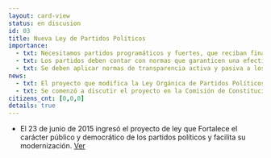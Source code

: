 ```yaml
---
layout: card-view
status: en discusion
id: 03
title: Nueva Ley de Partidos Políticos
importance:
  - txt: Necesitamos partidos programáticos y fuertes, que reciban financiamiento público.
  - txt: Los partidos deben contar con normas que garanticen una efectiva democracia interna.
  - txt: Se deben aplicar normas de transparencia activa y pasiva a los partidos.
news:
  - txt: El proyecto que modifica la Ley Orgánica de Partidos Políticos ingresó al Congreso el 23 de junio de 2015.
  - txt: Se comenzó a discutir el proyecto en la Comisión de Constitución de la Cámara de Diputados.
citizens_cnt: [0,0,0]
details: true
---
```


* El 23 de junio de 2015 ingresó el proyecto de ley que Fortalece el carácter público y democrático de los partidos políticos y facilita su modernización. <a href="http://camara.cl/pley/pley_detalle.aspx?prmID=10581&prmBL=10154-07" target="_blank">Ver</a>
